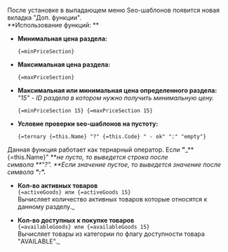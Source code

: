 После установке в выпадающем меню Seo-шаблонов появится новая вкладка "Доп. функции".  
**Использование функций: **

*   **Минимальная цена раздела:**

    `{=minPriceSection}`

*   **Максимальная цена раздела:**

    `{=maxPriceSection}`

*   **Максимальная или минимальная цена определенного раздела:**  
    _"15" - ID раздела в котором нужно получить минимальную цену._

    `{=minPriceSection 15} {=maxPriceSection 15}`

*   **Условие проверки seo-шаблонов на пустоту:**

    `{=ternary {=this.Name} "?" {=this.Code} " - ok" ":" "empty"}`  

Данная функция работает как тернарный оператор. Если **"**_**{=this.Name}" **_не пусто, то выведется строка после символа **"?". **Если значение пустое, то выведется значение после символа **":".**_
*   **Кол-во активных товаров**  
    `{=activeGoods} или {=activeGoods 15}`  
Вычисляет количество активных товаров которые относятся к данному разделу._

*   **Кол-во доступных к покупке товаров**  
    `{=availableGoods} или {=availableGoods 15}`  
Вычисляет товары из категории по флагу доступности товара "AVAILABLE"._
